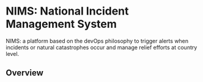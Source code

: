 # NIMS: National Incident Management System
NIMS: a platform based on the devOps philosophy to trigger alerts when incidents or natural catastrophes occur and manage relief efforts at country level.

## Overview
[](!nims.jpg)
